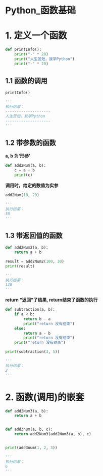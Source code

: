 # Python_函数基础
# 1. 定义一个函数

```python
def printInfo():
    print("-" * 20)
    print("人生苦短，我学Python")
    print("-" * 20)
```

## 1.1 函数的调用

```python
printInfo()

'''
执行结果：
--------------------
人生苦短，我学Python
--------------------
'''
```

## 1.2 带参数的函数

**a, b 为‘形参’**

```python
def add2Num(a, b):
    c = a + b
    print(c)
```

**调用时，给定的数值为实参**

```python
add2Num(10, 20)

'''
执行结果：
30
'''
```

## 1.3 带返回值的函数

```python
def add2Num2(a, b):
    return a + b

result = add2Num2(100, 30)
print(result)

'''
执行结果：
130
'''
```

**return "返回"了结果, return结束了函数的执行**

```python
def subtraction(a, b):
    if a < b:
        return b - a
        print("return 没有结束")
    else:
        return a - b
        print("return 没有结束")
    print("return 没有结束")

print(subtraction(3, 5))

'''
执行结果：
2
'''
```

# 2. 函数(调用)的嵌套

```python
def add2Num3(a, b):
    return a + b


def add3num(a, b, c):
    return add2Num3(add2Num3(a, b), c)


print(add3num(1, 2, 3))

'''
执行结果：
6
'''
